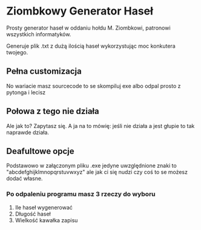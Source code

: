 
# Ziombkowy Generator Haseł

Prosty generator haseł w oddaniu hołdu M. Ziombkowi, patronowi wszystkich informatyków.

Generuje plik .txt z dużą ilością haseł wykorzystując moc konkutera twojego.

## Pełna customizacja
No wariacie masz sourcecode to se skompiluj exe albo odpal prosto z pytonga i lecisz
## Połowa z tego nie działa
Ale jak to? Zapytasz się. A ja na to mówię: jeśli nie działa a jest głupie to tak naprawde działa.
## Deafultowe opcje
Podstawowo w załączonym pliku .exe jedyne uwzględnione znaki to "abcdefghijklmnopqrstuvwxyz" ale jak ci się nudzi czy coś to se możesz dodać własne.

### Po odpaleniu programu masz 3 rzeczy do wyboru
1. Ile haseł wygenerować
2. Długość haseł
3. Wielkość kawałka zapisu